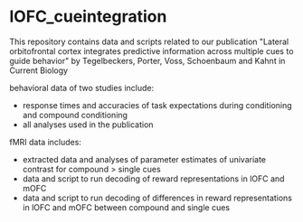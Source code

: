 # lOFC_cueintegration

This repository contains data and scripts related to our publication "Lateral orbitofrontal cortex integrates predictive information across multiple cues to guide behavior" by Tegelbeckers, Porter, Voss, Schoenbaum and Kahnt in Current Biology

behavioral data of two studies include:
  - response times and accuracies of task expectations during conditioning and compound conditioning
  - all analyses used in the publication

fMRI data includes:
- extracted data and analyses of parameter estimates of univariate contrast for compound > single cues
- data and script to run decoding of reward representations in lOFC and mOFC
- data and script to run decoding of differences in reward representations in lOFC and mOFC between compound and single cues
